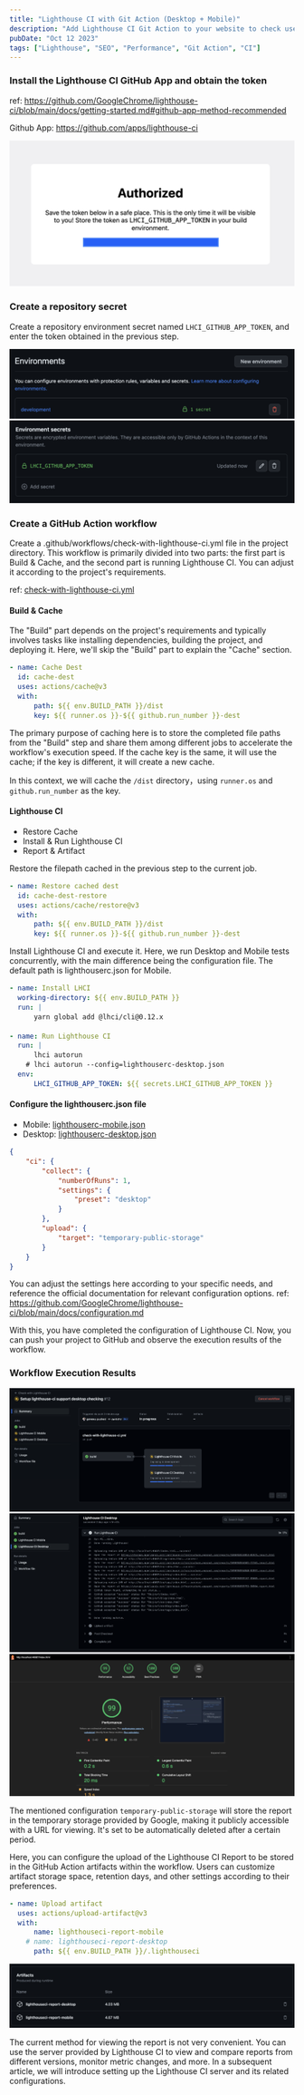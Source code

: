 ```yaml
---
title: "Lighthouse CI with Git Action (Desktop + Mobile)"
description: "Add Lighthouse CI Git Action to your website to check user experience, performance, SEO, and other metrics"
pubDate: "Oct 12 2023"
tags: ["Lighthouse", "SEO", "Performance", "Git Action", "CI"]
---
```


### Install the Lighthouse CI GitHub App and obtain the token

ref: <https://github.com/GoogleChrome/lighthouse-ci/blob/main/docs/getting-started.md#github-app-method-recommended>

Github App: <https://github.com/apps/lighthouse-ci>

![](../../../assets/images/lighthouse-github-app-token.png)

### Create a repository secret

Create a repository environment secret named <code>LHCI_GITHUB_APP_TOKEN</code>, and enter the token obtained in the previous step.

![](../../../assets/images/lighthouse-repo-environment-secret-1.png)![](../../../assets/images/lighthouse-repo-environment-secret-2.png)

### Create a GitHub Action workflow

Create a </code>.github/workflows/check-with-lighthouse-ci.yml</code> file in the project directory. This workflow is primarily divided into two parts: the first part is Build & Cache, and the second part is running Lighthouse CI. You can adjust it according to the project's requirements.

ref: [check-with-lighthouse-ci.yml](https://github.com/genexu/genexu.github.io/blob/main/.github/workflows/check-with-lighthouse-ci.yml)

#### Build & Cache

The "Build" part depends on the project's requirements and typically involves tasks like installing dependencies, building the project, and deploying it. Here, we'll skip the "Build" part to explain the "Cache" section.

```yaml
- name: Cache Dest
  id: cache-dest
  uses: actions/cache@v3
  with:
      path: ${{ env.BUILD_PATH }}/dist
      key: ${{ runner.os }}-${{ github.run_number }}-dest
```

The primary purpose of caching here is to store the completed file paths from the "Build" step and share them among different jobs to accelerate the workflow's execution speed. If the cache key is the same, it will use the cache; if the key is different, it will create a new cache.

In this context, we will cache the <code>/dist</code> directory，using <code>runner.os</code> and <code>github.run_number</code> as the key.

#### Lighthouse CI

-   Restore Cache
-   Install & Run Lighthouse CI
-   Report & Artifact

Restore the filepath cached in the previous step to the current job.

```yaml
- name: Restore cached dest
  id: cache-dest-restore
  uses: actions/cache/restore@v3
  with:
      path: ${{ env.BUILD_PATH }}/dist
      key: ${{ runner.os }}-${{ github.run_number }}-dest
```

Install Lighthouse CI and execute it. Here, we run Desktop and Mobile tests concurrently, with the main difference being the configuration file. The default path is lighthouserc.json for Mobile.

```yaml
- name: Install LHCI
  working-directory: ${{ env.BUILD_PATH }}
  run: |
      yarn global add @lhci/cli@0.12.x

- name: Run Lighthouse CI
  run: |
      lhci autorun
    # lhci autorun --config=lighthouserc-desktop.json
  env:
      LHCI_GITHUB_APP_TOKEN: ${{ secrets.LHCI_GITHUB_APP_TOKEN }}
```

#### Configure the lighthouserc.json file

-   Mobile: [lighthouserc-mobile.json](https://github.com/genexu/genexu.github.io/blob/main/lighthouserc.json)
-   Desktop: [lighthouserc-desktop.json](https://github.com/genexu/genexu.github.io/blob/main/lighthouserc-desktop.json)

```json
{
	"ci": {
		"collect": {
			"numberOfRuns": 1,
			"settings": {
				"preset": "desktop"
			}
		},
		"upload": {
			"target": "temporary-public-storage"
		}
	}
}
```

You can adjust the settings here according to your specific needs, and reference the official documentation for relevant configuration options.
ref: <https://github.com/GoogleChrome/lighthouse-ci/blob/main/docs/configuration.md>

With this, you have completed the configuration of Lighthouse CI. Now, you can push your project to GitHub and observe the execution results of the workflow.

### Workflow Execution Results

![](../../../assets/images/lighthouse-workflow.png)![](../../../assets/images/lighthouse-git-action-output.png)![](../../../assets/images/lighthouse-report.png)

The mentioned configuration <code>temporary-public-storage</code> will store the report in the temporary storage provided by Google, making it publicly accessible with a URL for viewing. It's set to be automatically deleted after a certain period.

Here, you can configure the upload of the Lighthouse CI Report to be stored in the GitHub Action artifacts within the workflow. Users can customize artifact storage space, retention days, and other settings according to their preferences.

```yaml
- name: Upload artifact
  uses: actions/upload-artifact@v3
  with:
      name: lighthouseci-report-mobile
    # name: lighthouseci-report-desktop
      path: ${{ env.BUILD_PATH }}/.lighthouseci
```

![](../../../assets/images/lighthouse-git-action-artifacts.png)

The current method for viewing the report is not very convenient. You can use the server provided by Lighthouse CI to view and compare reports from different versions, monitor metric changes, and more. In a subsequent article, we will introduce setting up the Lighthouse CI server and its related configurations.
